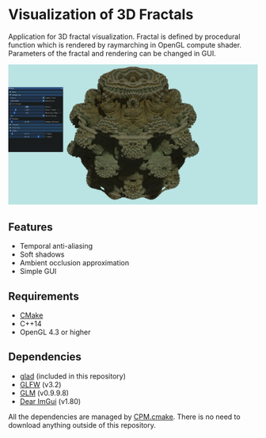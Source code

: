 # Visualization of 3D Fractals
Application for 3D fractal visualization. Fractal is defined by procedural function which is rendered by raymarching in OpenGL compute shader. Parameters of the fractal and rendering can be changed in GUI.

![Screenshot](https://github.com/d3nis5/3D-Fractals/blob/main/screenshot.jpg)

## Features
- Temporal anti-aliasing
- Soft shadows
- Ambient occlusion approximation
- Simple GUI

## Requirements
- [CMake](https://cmake.org/)
- C++14
- OpenGL 4.3 or higher

## Dependencies
- [glad](https://github.com/Dav1dde/glad) (included in this repository)
- [GLFW](https://github.com/glfw/glfw) (v3.2)
- [GLM](https://github.com/g-truc/glm) (v0.9.9.8)
- [Dear ImGui](https://github.com/ocornut/imgui) (v1.80)

All the dependencies are managed by [CPM.cmake](https://github.com/cpm-cmake/CPM.cmake). There is no need to download anything outside of this repository.
